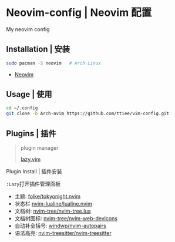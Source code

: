 

# Neovim-config | Neovim 配置

My neovim config

## Installation | 安装

```bash
sudo pacman -S neovim   # Arch Linux
```
- [Neovim](https://github.com/neovim/neovim.git)

## Usage | 使用

```bash
cd ~/.config
git clone -b Arch-nvim https://github.com/ttiee/vim-config.git
```

## Plugins | 插件

> plugin manager 
> 
> [lazy.vim](https://github.com/folke/lazy.nvim.git)

Plugin Install | 插件安装

`:Lazy`打开插件管理面板

- 主题: [folke/tokyonight.nvim](https://github.com/folke/tokyonight.nvim)
- 状态栏 [nvim-lualine/lualine.nvim](https://github.com/nvim-lualine/lualine.nvim)
- 文档树: [nvim-tree/nvim-tree.lua](https://github.com/nvim-tree/nvim-tree.lua)
- 文档树图标: [nvim-tree/nvim-web-devicons](https://github.com/nvim-tree/nvim-web-devicons)
- 自动补全括号: [windwp/nvim-autopairs](https://github.com/windwp/nvim-autopairs)
- 语法高亮: [nvim-treesitter/nvim-treesitter](https://github.com/nvim-treesitter/nvim-treesitter)